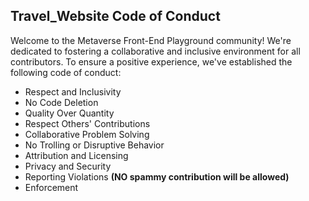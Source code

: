 ## Travel_Website Code of Conduct

Welcome to the Metaverse Front-End Playground community! We're dedicated to fostering a collaborative and inclusive environment for all contributors. To ensure a positive experience, we've established the following code of conduct:

- Respect and Inclusivity
- No Code Deletion
- Quality Over Quantity
- Respect Others' Contributions
- Collaborative Problem Solving
- No Trolling or Disruptive Behavior
- Attribution and Licensing
- Privacy and Security
- Reporting Violations **(NO spammy contribution will be allowed)**
- Enforcement
